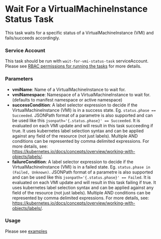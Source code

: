 # Wait For a VirtualMachineInstance Status Task

This task waits for a specific status of a VirtualMachineInstance (VMI) and fails/succeeds accordingly.

### Service Account

This task should be run with `wait-for-vmi-status-task` serviceAccount.
Please see [RBAC permissions for running the tasks](../../docs/tasks-rbac-permissions.md) for more details.

### Parameters

- **vmiName**: Name of a VirtualMachineInstance to wait for.
- **vmiNamespace**: Namespace of a VirtualMachineInstance to wait for. (defaults to manifest namespace or active namespace)
- **successCondition**: A label selector expression to decide if the VirtualMachineInstance (VMI) is in a success state. Eg. `status.phase == Succeeded`. JSONPath format of a parametre is also supported and can be used like this `jsonpath='{.status.phase}' == Succeeded`. It is evaluated on each VMI update and will result in this task succeeding if true. It uses kubernetes label selection syntax and can be applied against any field of the resource (not just labels). Multiple AND conditions can be represented by comma delimited expressions. For more details, see: https://kubernetes.io/docs/concepts/overview/working-with-objects/labels/.
- **failureCondition**: A label selector expression to decide if the VirtualMachineInstance (VMI) is in a failed state. Eg. `status.phase in (Failed, Unknown)`. JSONPath format of a parametre is also supported and can be used like this `jsonpath='{.status.phase}' == Failed`. It is evaluated on each VMI update and will result in this task failing if true. It uses kubernetes label selection syntax and can be applied against any field of the resource (not just labels). Multiple AND conditions can be represented by comma delimited expressions. For more details, see: https://kubernetes.io/docs/concepts/overview/working-with-objects/labels/.

### Usage

Please see [examples](examples)
